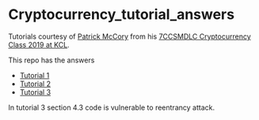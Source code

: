 # Cryptocurrency_tutorial_answers

Tutorials courtesy of [Patrick McCory](https://nms.kcl.ac.uk/patrick.mccorry/) from his [7CCSMDLC Cryptocurrency Class 2019 at KCL](https://blockchain.kcl.ac.uk/cryptocurrencyclass/).

This repo has the answers

* [Tutorial 1](https://blockchain.kcl.ac.uk/cryptocurrencyclass/tutorials/tutorial1.pdf)
* [Tutorial 2](https://blockchain.kcl.ac.uk/cryptocurrencyclass/tutorials/tutorial2.pdf)
* [Tutorial 3](https://blockchain.kcl.ac.uk/cryptocurrencyclass/tutorials/tutorial3.pdf)

In tutorial 3 section 4.3 code is vulnerable to reentrancy attack. 
